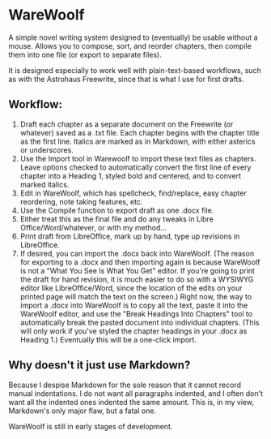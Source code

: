 # WareWoolf

A simple novel writing system designed to (eventually) be usable without a mouse. Allows you to compose, sort, and reorder chapters, then compile them into one file (or export to separate files).

It is designed especially to work well with plain-text-based workflows, such as with the Astrohaus Freewrite, since that is what I use for first drafts.

## Workflow:

1. Draft each chapter as a separate document on the Freewrite (or whatever) saved as a .txt file. Each chapter begins with the chapter title as the first line. Italics are marked as in Markdown, with either asterics or underscores.
2. Use the Import tool in Warewoolf to import these text files as chapters. Leave options checked to automatically convert the first line of every chapter into a Heading 1, styled bold and centered, and to convert marked italics.
3. Edit in WareWoolf, which has spellcheck, find/replace, easy chapter reordering, note taking features, etc.
4. Use the Compile function to export draft as one .docx file.
5. Either treat this as the final file and do any tweaks in Libre Office/Word/whatever, or with my method...
6. Print draft from LibreOffice, mark up by hand, type up revisions in LibreOffice.
7. If desired, you can import the .docx back into WareWoolf. (The reason for exporting to a .docx and then importing again is because WareWoolf is not a "What You See Is What You Get" editor. If you're going to print the draft for hand revision, it is much easier to do so with a WYSIWYG editor like LibreOffice/Word, since the location of the edits on your printed page will match the text on the screen.) Right now, the way to import a .docx into WareWoolf is to copy all the text, paste it into the WareWoolf editor, and use the "Break Headings Into Chapters" tool to automatically break the pasted document into individual chapters. (This will only work if you've styled the chapter headings in your .docx as Heading 1.) Eventually this will be a one-click import.

## Why doesn't it just use Markdown?

Because I despise Markdown for the sole reason that it cannot record manual indentations. I do not want all paragraphs indented, and I often don't want all the indented ones indented the same amount. This is, in my view, Markdown's only major flaw, but a fatal one.

WareWoolf is still in early stages of development.

